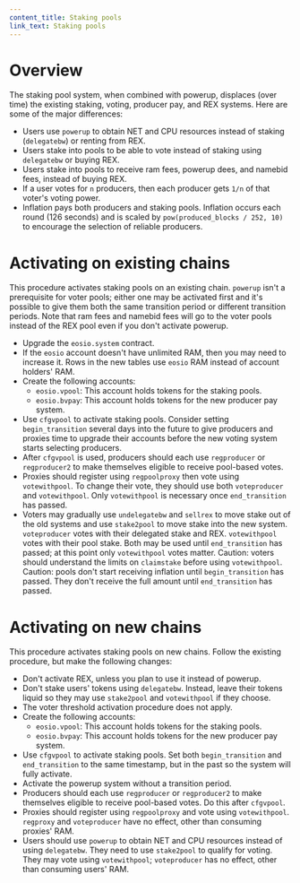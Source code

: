 ```yaml
---
content_title: Staking pools
link_text: Staking pools
---
```


# Overview

The staking pool system, when combined with powerup, displaces (over time) the existing staking, voting, producer pay, and REX systems. Here are some of the major differences:

* Users use `powerup` to obtain NET and CPU resources instead of staking (`delegatebw`) or renting from REX.
* Users stake into pools to be able to vote instead of staking using `delegatebw` or buying REX.
* Users stake into pools to receive ram fees, powerup dees, and namebid fees, instead of buying REX.
* If a user votes for `n` producers, then each producer gets `1/n` of that voter's voting power.
* Inflation pays both producers and staking pools. Inflation occurs each round (126 seconds) and is scaled by `pow(produced_blocks / 252, 10)` to encourage the selection of reliable producers.

# Activating on existing chains

This procedure activates staking pools on an existing chain. `powerup` isn't a prerequisite for voter pools; either one may be activated first and it's possible to give them both the same transition period or different transition periods. Note that ram fees and namebid fees will go to the voter pools instead of the REX pool even if you don't activate powerup.

* Upgrade the `eosio.system` contract.
* If the `eosio` account doesn't have unlimited RAM, then you may need to increase it. Rows in the new tables use `eosio` RAM instead of account holders' RAM.
* Create the following accounts:
  * `eosio.vpool`: This account holds tokens for the staking pools.
  * `eosio.bvpay`: This account holds tokens for the new producer pay system.
* Use `cfgvpool` to activate staking pools. Consider setting `begin_transition` several days into the future to give producers and proxies time to upgrade their accounts before the new voting system starts selecting producers.
* After `cfgvpool` is used, producers should each use `regproducer` or `regproducer2` to make themselves eligible to receive pool-based votes.
* Proxies should register using `regpoolproxy` then vote using `votewithpool`. To change their vote, they should use both `voteproducer` and `votewithpool`. Only `votewithpool` is necessary once `end_transition` has passed.
* Voters may gradually use `undelegatebw` and `sellrex` to move stake out of the old systems and use `stake2pool` to move stake into the new system. `voteproducer` votes with their delegated stake and REX. `votewithpool` votes with their pool stake. Both may be used until `end_transition` has passed; at this point only `votewithpool` votes matter. Caution: voters should understand the limits on `claimstake` before using `votewithpool`. Caution: pools don't start receiving inflation until `begin_transition` has passed. They don't receive the full amount until `end_transition` has passed.

# Activating on new chains

This procedure activates staking pools on new chains. Follow the existing procedure, but make the following changes:

* Don't activate REX, unless you plan to use it instead of powerup.
* Don't stake users' tokens using `delegatebw`. Instead, leave their tokens liquid so they may use `stake2pool` and `votewithpool` if they choose.
* The voter threshold activation procedure does not apply.
* Create the following accounts:
  * `eosio.vpool`: This account holds tokens for the staking pools.
  * `eosio.bvpay`: This account holds tokens for the new producer pay system.
* Use `cfgvpool` to activate staking pools. Set both `begin_transition` and `end_transition` to the same timestamp, but in the past so the system will fully activate.
* Activate the powerup system without a transition period.
* Producers should each use `regproducer` or `regproducer2` to make themselves eligible to receive pool-based votes. Do this after `cfgvpool`.
* Proxies should register using `regpoolproxy` and vote using `votewithpool`. `regproxy` and `voteproducer` have no effect, other than consuming proxies' RAM.
* Users should use `powerup` to obtain NET and CPU resources instead of using `delegatebw`. They need to use `stake2pool` to qualify for voting. They may vote using `votewithpool`; `voteproducer` has no effect, other than consuming users' RAM.
